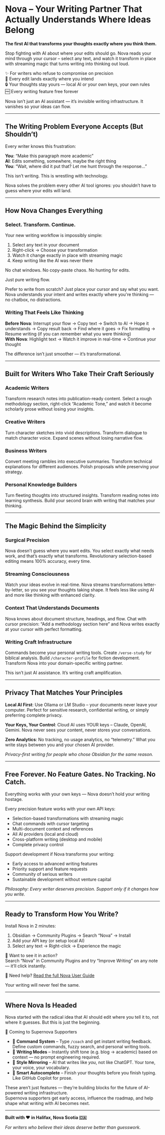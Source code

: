 # Nova – Your Writing Partner That Actually Understands Where Ideas Belong

**The first AI that transforms your thoughts exactly where you think them.**

Stop fighting with AI about where your edits should go. Nova reads your mind through your cursor – select any text, and watch it transform in place with streaming magic that turns writing into thinking out loud.

✨ For writers who refuse to compromise on precision  
🎯 Every edit lands exactly where you intend  
🔒 Your thoughts stay yours — local AI or your own keys, your own rules  
🆓 Every writing feature free forever

Nova isn’t just an AI assistant — it’s invisible writing infrastructure. It vanishes so your ideas can flow.

---

## The Writing Problem Everyone Accepts (But Shouldn’t)

Every writer knows this frustration:

**You**: “Make this paragraph more academic”  
**AI**: Edits something, somewhere, maybe the right thing  
**You**: “Wait, where did it put that? Let me hunt through the response…”

This isn’t writing. This is wrestling with technology.

Nova solves the problem every other AI tool ignores: you shouldn’t have to guess where your edits will land.

---

## How Nova Changes Everything

### Select. Transform. Continue.

Your new writing workflow is impossibly simple:

1. Select any text in your document  
2. Right-click → Choose your transformation  
3. Watch it change exactly in place with streaming magic  
4. Keep writing like the AI was never there

No chat windows. No copy-paste chaos. No hunting for edits.

Just pure writing flow.

Prefer to write from scratch? Just place your cursor and say what you want.  
Nova understands your intent and writes exactly where you're thinking — no chatbox, no distractions.

### Writing That Feels Like Thinking

**Before Nova**: Interrupt your flow → Copy text → Switch to AI → Hope it understands → Copy result back → Find where it goes → Fix formatting → Resume writing (if you can remember what you were thinking)  
**With Nova**: Highlight text → Watch it improve in real-time → Continue your thought

The difference isn’t just smoother — it’s transformational.

---

## Built for Writers Who Take Their Craft Seriously

### Academic Writers

Transform research notes into publication-ready content. Select a rough methodology section, right-click “Academic Tone,” and watch it become scholarly prose without losing your insights.

### Creative Writers

Turn character sketches into vivid descriptions. Transform dialogue to match character voice. Expand scenes without losing narrative flow.

### Business Writers

Convert meeting rambles into executive summaries. Transform technical explanations for different audiences. Polish proposals while preserving your strategy.

### Personal Knowledge Builders

Turn fleeting thoughts into structured insights. Transform reading notes into learning synthesis. Build your second brain with writing that matches your thinking.

---

## The Magic Behind the Simplicity

### Surgical Precision

Nova doesn’t guess where you want edits. You select exactly what needs work, and that’s exactly what transforms. Revolutionary selection-based editing means 100% accuracy, every time.

### Streaming Consciousness

Watch your ideas evolve in real-time. Nova streams transformations letter-by-letter, so you see your thoughts taking shape. It feels less like using AI and more like thinking with enhanced clarity.

### Context That Understands Documents

Nova knows about document structure, headings, and flow. Chat with cursor precision: “Add a methodology section here” and Nova writes exactly at your cursor with perfect formatting.

### Writing Craft Infrastructure

Commands become your personal writing tools. Create `/verse-study` for biblical analysis. Build `/character-profile` for fiction development. Transform Nova into your domain-specific writing partner.

This isn’t just AI assistance. It’s writing craft amplification.

---

## Privacy That Matches Your Principles

**Local AI First**: Use Ollama or LM Studio – your documents never leave your computer. Perfect for sensitive research, confidential writing, or simply preferring complete privacy.

**Your Keys, Your Control**: Cloud AI uses YOUR keys – Claude, OpenAI, Gemini. Nova never sees your content, never stores your conversations.

**Zero Analytics**: No tracking, no usage analytics, no “telemetry.” What you write stays between you and your chosen AI provider.

*Privacy-first writing for people who chose Obsidian for the same reason.*

---

## Free Forever. No Feature Gates. No Tracking. No Catch.

Everything works with your own keys — Nova doesn’t hold your writing hostage.

Every precision feature works with your own API keys:

- Selection-based transformations with streaming magic  
- Chat commands with cursor targeting  
- Multi-document context and references  
- All AI providers (local and cloud)  
- Cross-platform writing (desktop and mobile)  
- Complete privacy control

Support development if Nova transforms your writing:

- Early access to advanced writing features  
- Priority support and feature requests  
- Community of serious writers  
- Sustainable development without venture capital

*Philosophy: Every writer deserves precision. Support only if it changes how you write.*

---

## Ready to Transform How You Write?

Install Nova in 2 minutes:

1. Obsidian → Community Plugins → Search “Nova” → Install  
2. Add your API key (or setup local AI)  
3. Select any text → Right-click → Experience the magic

🎥 Want to see it in action?  
Search “Nova” in Community Plugins and try “Improve Writing” on any note — it’ll click instantly.

📘 Need help? [Read the full Nova User Guide](https://novawriter.ai/guide)

Your writing will never feel the same.

---

## Where Nova Is Headed

Nova started with the radical idea that AI should edit where you tell it to, not where it guesses. But this is just the beginning.

🌠 Coming to Supernova Supporters

- 🧠 **Command System** – Type `/coach` and get instant writing feedback. Define custom commands, fuzzy search, and personal writing tools.  
- 🎯 **Writing Modes** – Instantly shift tone (e.g. blog → academic) based on context — no prompt engineering required.  
- 🎨 **Style Mirroring** – AI that writes like *you*, not like ChatGPT. Your tone, your voice, your vocabulary.  
- 🚀 **Smart Autocomplete** – Finish your thoughts before you finish typing. Like GitHub Copilot for prose.

These aren’t just features — they’re building blocks for the future of AI-powered writing infrastructure.  
Supernova supporters get early access, influence the roadmap, and help shape what writing with AI becomes next.

---

**Built with ❤️ in Halifax, Nova Scotia 🇨🇦**

*For writers who believe their ideas deserve better than guesswork.*